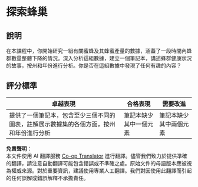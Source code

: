 <!--
CO_OP_TRANSLATOR_METADATA:
{
  "original_hash": "680419753c086eef51be86607c623945",
  "translation_date": "2025-08-25T18:12:14+00:00",
  "source_file": "3-Data-Visualization/12-visualization-relationships/assignment.md",
  "language_code": "tw"
}
-->
# 探索蜂巢

## 說明

在本課程中，你開始研究一組有關蜜蜂及其蜂蜜產量的數據，涵蓋了一段時間內蜂群數量整體下降的情況。深入分析這組數據，建立一個筆記本，講述蜂群健康狀況的故事，按州和年份進行分析。你是否在這組數據中發現了任何有趣的內容？

## 評分標準

| 卓越表現                                                                                                                                               | 合格表現                                 | 需要改進                                 |
| ------------------------------------------------------------------------------------------------------------------------------------------------------- | ---------------------------------------- | ---------------------------------------- |
| 提供了一個筆記本，包含至少三個不同的圖表，註解展示數據集的各個方面，按州和年份進行分析                                                                 | 筆記本缺少其中一個元素                  | 筆記本缺少其中兩個元素                  |

**免責聲明**：  
本文件使用 AI 翻譯服務 [Co-op Translator](https://github.com/Azure/co-op-translator) 進行翻譯。儘管我們致力於提供準確的翻譯，請注意自動翻譯可能包含錯誤或不準確之處。原始文件的母語版本應被視為權威來源。對於重要資訊，建議使用專業人工翻譯。我們對因使用此翻譯而引起的任何誤解或錯誤解釋不承擔責任。